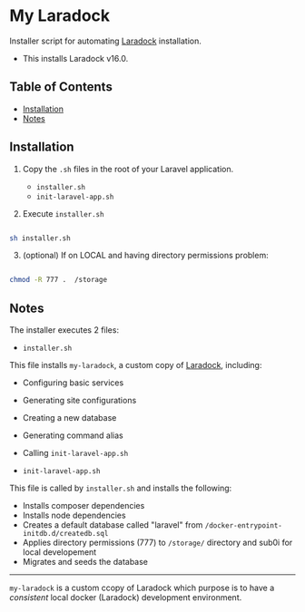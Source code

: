 # My Laradock 

Installer script for automating [Laradock](https://github.com/Laradock/laradock) installation. 
- This installs Laradock v16.0.



## Table of Contents

- [Installation](#installation)
- [Notes](#notes)



## Installation

1. Copy the `.sh` files in the root of your Laravel application.

    - `installer.sh`
    - `init-laravel-app.sh`

2. Execute `installer.sh`

```bash  

sh installer.sh

```

3. (optional) If on LOCAL and having directory permissions problem:

```bash

chmod -R 777 .  /storage

```



## Notes

The installer executes 2 files:

- `installer.sh` 

This file installs `my-laradock`, a custom copy of [Laradock](https://github.com/Laradock/laradock), including:
- Configuring basic services
- Generating site configurations
- Creating a new database
- Generating command alias
- Calling `init-laravel-app.sh`


- `init-laravel-app.sh`

This file is called by `installer.sh` and installs the following: 
- Installs composer dependencies 
- Installs node dependencies
- Creates a default database called "laravel" from `/docker-entrypoint-initdb.d/createdb.sql`
- Applies directory permissions (777) to `/storage/` directory and sub0i for local developement
- Migrates and seeds the database



---

`my-laradock` is a custom ccopy of Laradock which purpose is to have a *consistent* local docker (Laradock) development environment.



